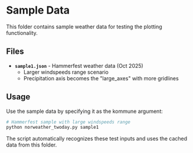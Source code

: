 # Sample Data

This folder contains sample weather data for testing the plotting functionality.

## Files

- **`sample1.json`** - Hammerfest weather data (Oct 2025)
  - Larger windspeeds range scenario
  - Precipitation axis becomes the "large_axes" with more gridlines
  
## Usage

Use the sample data by specifying it as the kommune argument:

```bash
# Hammerfest sample with large windspeeds range  
python norweather_twoday.py sample1
```

The script automatically recognizes these test inputs and uses the cached data from this folder.